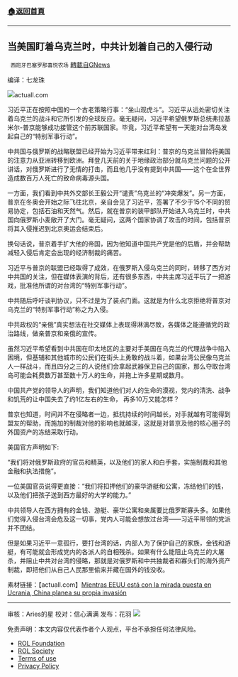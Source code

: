 ###  [:house:返回首頁](https://github.com/ourhimalayas/txt)
---


## 当美国盯着乌克兰时，中共计划着自己的入侵行动
` 西班牙巴塞罗那喜悦农场` [轉載自GNews](https://gnews.org/zh-hans/2191736/)

编译：七龙珠

![](https://assets.gnews.org/wp-content/uploads/2022/03/image-2137-edited.png)actuall.com

习近平正在按照中国的一个古老策略行事：“坐山观虎斗”。习近平从远处密切关注着乌克兰的战斗和它所引发的全球反应。毫无疑问，习近平希望俄罗斯总统弗拉基米尔-普京能够成功接管这个前苏联国家。毕竟，习近平希望有一天能对台湾岛发起自己的“特别军事行动”。

中共国与俄罗斯的战略联盟已经开始为习近平带来红利：普京的乌克兰冒险将美国的注意力从亚洲转移到欧洲。拜登几天前的关于地缘政治部分就乌克兰问题的公开讲话，对俄罗斯进行了无情的打击，而且他几乎没有提到中共国——这个在全世界造成数百万人死亡的致命病毒源头国。

一方面，我们看到中共外交部长王毅公开“谴责”乌克兰的“冲突爆发”。另一方面，普京在冬奥会开始之际飞往北京，亲自会见了习近平，签署了不少于15个不同的贸易协定，包括石油和天然气。然后，就在普京的装甲部队开始进入乌克兰时，中共国向俄罗斯小麦敞开了大门。毫无疑问，这两个国家协调了攻击的时间，包括普京将其入侵推迟到北京奥运会结束后。

换句话说，普京着手扩大他的帝国，因为他知道中国共产党是他的后盾，并会帮助减轻入侵后肯定会出现的经济制裁的痛苦。

习近平与普京的联盟已经取得了成效，在俄罗斯入侵乌克兰的同时，转移了西方对中共国的关注，但在媒体表演的背后，还有很多东西，中共主席习近平玩了一把游戏，批准他所谓的对台湾的“特别军事行动”。

中共随后呼吁谈判协议，只不过是为了装点门面。这就是为什么北京拒绝将普京对乌克兰的“特别军事行动”称之为入侵。

中共政权的“亲俄”真实想法在社交媒体上表现得淋漓尽致，各媒体之能遵循党的政治路线，做亲普京和亲俄的宣传。

虽然习近平希望看到中共国在印太地区的主要对手美国在乌克兰的代理战争中陷入困境，但基辅和其他城市的公民们在街头上勇敢的战斗着，如果台湾公民像乌克兰人一样战斗，而且四分之三的人说他们会拿起武器保卫自己的国家，那么夺取台湾岛可能会耗费数万甚至数十万人的生命，并拖上许多星期或数月。

中国共产党的领导人的声明，我们知道他们对人的生命的漠视，党内的清洗、战争和饥荒的让中国失去了约1亿左右的生命， 再多10万又能怎样？

普京也知道，时间并不在侵略者一边，抵抗持续的时间越长，对手就越有可能得到盟友的帮助，而施加的制裁对他的影响也就越深，这就是对普京及他的核心圈子的外国资产的冻结采取行动。

美国官方声明如下:

“我们将对俄罗斯政府的官员和精英，以及他们的家人和白手套，实施制裁和其他金融和执法措施”。

一位美国官员说得更直接：“我们将扣押他们的豪华游艇和公寓，冻结他们的钱，以及他们把孩子送到西方最好的大学的能力。”

中共领导人在西方拥有的金钱、游艇、豪华公寓和亲属要比俄罗斯寡头多。如果他们觉得入侵台湾会危及这一切事，党内人可能会想放过台湾——习近平带领的党派并不团结。

但是如果习近平一意孤行，要打台湾的话，内部人为了保护自己的家族，金钱和游艇，有可能就会形成党内的各派人的自相残杀。如果有什么能阻止乌克兰的大屠杀，并阻止中共对台湾的侵略，那就是对俄罗斯和中共独裁者和寡头们的海外资产制裁，即把他们从自己人民那里偷来并藏在国外的钱没收。

素材链接：【actuall.com】[Mientras EEUU está con la mirada puesta en Ucrania, China planea su propia invasión](https://www.actuall.com/democracia/mientras-eeuu-esta-con-la-mirada-puesta-en-ucrania-china-planea-su-propia-invasion/)

* * *

审核：Aries的星
校对：信心满满
发布：花羽
![](https://assets.gnews.org/wp-content/uploads/2022/03/西喜-12.jpeg)
 

免责声明：本文内容仅代表作者个人观点，平台不承担任何法律风险。

- [ROL Foundation](https://rolfoundation.org/)
- [ROL Society](https://rolsociety.org/)
- [Terms of use](https://gnews.org/terms-of-use-3/)
- [Privacy Policy](https://gnews.org/privacy-policy/)
